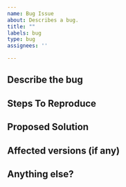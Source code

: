 ```yaml
---
name: Bug Issue
about: Describes a bug.
title: ""
labels: bug
type: bug
assignees: ''

---
```

## Describe the bug


## Steps To Reproduce


## Proposed Solution


## Affected versions (if any)


## Anything else?
